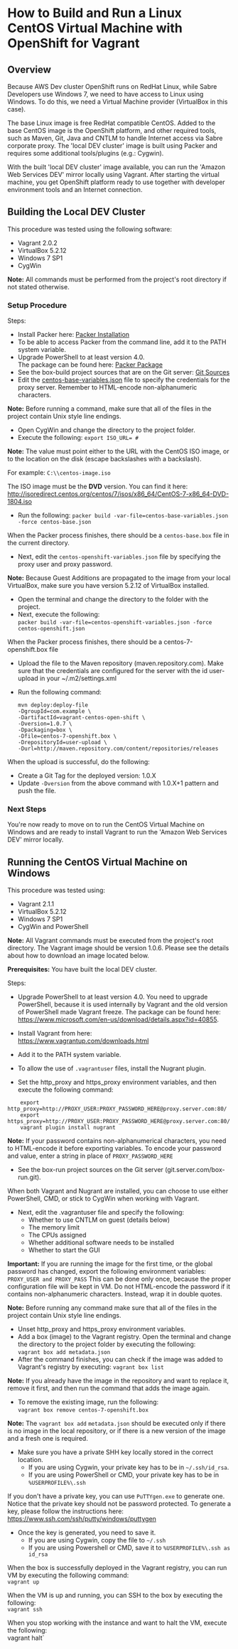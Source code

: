 # How to Build and Run a Linux CentOS Virtual Machine with OpenShift for Vagrant

## Overview
Because AWS Dev cluster OpenShift runs on RedHat Linux, while Sabre Developers use Windows 7, we need to have access to Linux using Windows. To do this, we need a Virtual Machine provider (VirtualBox in this case). 

The base Linux image is free RedHat compatible CentOS. Added to the base CentOS image is the OpenShift platform, and other required tools, such as Maven, Git, Java and CNTLM to handle Internet access via Sabre corporate proxy. The 'local DEV cluster' image is built using Packer and requires some additional tools/plugins (e.g.: Cygwin).

With the built 'local DEV cluster' image available, you can run the 'Amazon Web Services DEV' mirror locally using Vagrant. After starting the virtual machine, you get OpenShift platform ready to use together with developer environment tools and an Internet connection.

## Building the Local DEV Cluster

This procedure was tested using the following software:

- Vagrant 2.0.2
- VirtualBox 5.2.12
- Windows 7 SP1
- CygWin

**Note:** All commands must be performed from the project's root directory if not stated otherwise.

### Setup Procedure

Steps:

- Install Packer here: [Packer Installation](https://www.packer.io) 
- To be able to access Packer from the command line, add it to the PATH system variable.
- Upgrade PowerShell to at least version 4.0.    
The package can be found here: [Packer Package](https://www.microsoft.com/en-us/download/details.aspx?id=40855)
- See the box-build project sources that are on the Git server: [Git Sources](git.server.com/box-build.git)
- Edit the [centos-base-variables.json](centos-openshift-variables.json) file to specify the credentials for the proxy server. Remember to HTML-encode non-alphanumeric characters.

**Note:** Before running a command, make sure that all of the files in the project contain Unix style line endings.

- Open CygWin and change the directory to the project folder.
- Execute the following: `export ISO_URL= #`
       
**Note:** The value must point either to the URL with the CentOS ISO image, or to the location on the disk (escape backslashes with a backslash). 

For example: `C:\\centos-image.iso` 

The ISO image must be the **DVD** version. You can find it here:   
http://isoredirect.centos.org/centos/7/isos/x86_64/CentOS-7-x86_64-DVD-1804.iso

- Run the following: 
`packer build -var-file=centos-base-variables.json -force centos-base.json`

When the Packer process finishes, there should be a `centos-base.box` file in the current directory.

 - Next, edit the `centos-openshift-variables.json` file by specifying the proxy user and proxy password.

**Note:** Because Guest Additions are propagated to the image from your local VirtualBox, make sure you have version 5.2.12 of VirtualBox installed. 

- Open the terminal and change the directory to the folder with the project.
- Next, execute the following:    
`packer build -var-file=centos-openshift-variables.json -force centos-openshift.json`

When the Packer process finishes, there should be a centos-7-openshift.box file

- Upload the file to the Maven repository (maven.repository.com). Make sure that the credentials are configured for the server with the id user-upload in your ~/.m2/settings.xml
- Run the following command:

    ```
    mvn deploy:deploy-file 
    -DgroupId=com.example \      
    -DartifactId=vagrant-centos-open-shift \    
    -Dversion=1.0.7 \      
    -Dpackaging=box \        
    -Dfile=centos-7-openshift.box \      
    -DrepositoryId=user-upload \      
    -Durl=http://maven.repository.com/content/repositories/releases
    ```     
    
When the upload is successful, do the following:

- Create a Git Tag for the deployed version: 1.0.X
- Update `-Dversion` from the above command with 1.0.X+1 pattern and push the file.

### Next Steps
You're now ready to move on to run the CentOS Virtual Machine on Windows and are ready to install Vagrant to run the 'Amazon Web Services DEV' mirror locally.


## Running the CentOS Virtual Machine on Windows

This procedure was tested using:

- Vagrant 2.1.1
- VirtualBox 5.2.12
- Windows 7 SP1
- CygWin and PowerShell     

**Note:** All Vagrant commands must be executed from the project's root directory. The Vagrant image should be version 1.0.6. Please see the details about how to download an image located below.

**Prerequisites:** You have built the local DEV cluster.

Steps:

- Upgrade PowerShell to at least version 4.0. You need to upgrade PowerShell, because it is used internally by Vagrant and the old version of PowerShell made Vagrant freeze. The package can be found here:    
https://www.microsoft.com/en-us/download/details.aspx?id=40855.   

- Install Vagrant from here:    
https://www.vagrantup.com/downloads.html 
- Add it to the PATH system variable.
- To allow the use of `.vagrantuser` files, install the Nugrant plugin. 
- Set the http_proxy and https_proxy environment variables, and then execute the following command:

```
    export http_proxy=http://PROXY_USER:PROXY_PASSWORD_HERE@proxy.server.com:80/
    export https_proxy=http://PROXY_USER:PROXY_PASSWORD_HERE@proxy.server.com:80/
    vagrant plugin install nugrant
```
**Note:** If your password contains non-alphanumerical characters, you need to HTML-encode it before exporting variables. 
To encode your password and value, enter a string in place of `PROXY_PASSWORD_HERE`

- See the box-run project sources on the Git server (git.server.com/box-run.git).

When both Vagrant and Nugrant are installed, you can choose to use either PowerShell, CMD, or stick to CygWin when working with Vagrant.

- Next, edit the .vagrantuser file and specify the following:
  * Whether to use CNTLM on guest (details below) 
  * The memory limit
  * The CPUs assigned
  * Whether additional software needs to be installed
  * Whether to start the GUI

**Important:** If you are running the image for the first time, or the global password has changed, export the following environment variables:
`PROXY_USER and PROXY_PASS` 
This can be done only once, because the proper configuration file will be kept in VM. Do not HTML-encode the password if it contains non-alphanumeric characters. Instead, wrap it in double quotes.

**Note:** Before running any command make sure that all of the files in the project contain Unix style line endings.

- Unset http_proxy and https_proxy environment variables.
- Add a box (image) to the Vagrant registry. Open the terminal and change the directory to the project folder by executing the following:    
`vagrant box add metadata.json`
- After the command finishes, you can check if the image was added to Vagrant's registry by executing: `vagrant box list`

**Note:** If you already have the image in the repository and want to replace it, remove it first, and then run the command that adds the image again. 

- To remove the existing image, run the following:    
`vagrant box remove centos-7-openshift.box`

**Note:** The `vagrant box add` `metadata.json` should be executed only if there is no image in the local repository, or if there is a new version of the image and a fresh one is required.

- Make sure you have a private SHH key locally stored in the correct location. 
  * If you are using Cygwin, your private key has to be in `~/.ssh/id_rsa`. 
  * If you are using PowerShell or CMD, your private key has to be in `%USERPROFILE%\.ssh`

If you don't have a private key, you can use `PuTTYgen.exe` to generate one. Notice that the private key should not be password protected.
To generate a key, please follow the instructions here:    
https://www.ssh.com/ssh/putty/windows/puttygen 
 
- Once the key is generated, you need to save it. 
  * If you are using Cygwin, copy the file to `~/.ssh`
  * If you are using Powershell or CMD, save it to `%USERPROFILE%\.ssh as id_rsa`

When the box is successfully deployed in the Vagrant registry, you can run VM by executing the following command:    
`vagrant up` 

When the VM is up and running, you can SSH to the box by executing the following:    
`vagrant ssh`

When you stop working with the instance and want to halt the VM, execute the following:    
vagrant halt`



